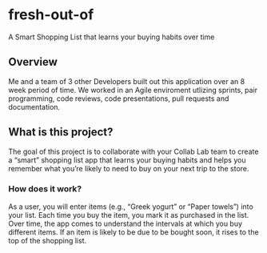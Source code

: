 # fresh-out-of

A Smart Shopping List that learns your buying habits over time

## Overview

Me and a team of 3 other Developers built out this application over an 8 week period of time. We worked in an Agile enviroment utlizing sprints, pair programming, code reviews, code presentations, pull requests and documentation.

## What is this project?

The goal of this project is to collaborate with your Collab Lab team to create a “smart” shopping list app that learns your buying habits and helps you remember what you’re likely to need to buy on your next trip to the store.

### How does it work?

As a user, you will enter items (e.g., “Greek yogurt” or “Paper towels”) into your list. Each time you buy the item, you mark it as purchased in the list. Over time, the app comes to understand the intervals at which you buy different items. If an item is likely to be due to be bought soon, it rises to the top of the shopping list.


